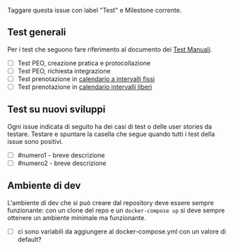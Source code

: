 Taggare questa issue con label "Test" e Milestone corrente.

## Test generali

Per i test che seguono fare riferimento al documento dei [Test Manuali](https://docs.google.com/spreadsheets/d/1vPZNYSWBDxgIM337GPWvF1oJQ1tFGdm0s8dhKjlZvTw/edit#gid=1226962439).

- [ ] Test PEO, creazione pratica e protocollazione
- [ ] Test PEO, richiesta integrazione
- [ ] Test prenotazione in [calendario a intervalli fissi](https://devsdc.opencontent.it/comune-di-bugliano/it/servizi/prenotazione-appuntamento-su-calendario-di-prova)
- [ ] Test prenotazione in [calendario intervalli liberi](https://devsdc.opencontent.it/comune-di-bugliano/it/servizi/prenotazione-calendario-intervalli-liberi)

## Test su nuovi sviluppi

Ogni issue indicata di seguito ha dei casi di test o delle user stories da testare. Testare e spuntare la casella che segue quando tutti i test della issue sono positivi.

- [ ] #numero1 - breve descrizione
- [ ] #numero2 - breve descrizione

## Ambiente di dev

L'ambiente di dev che si può creare dal repository deve essere sempre funzionante: con un clone del repo e un `docker-compose up` si deve sempre ottenere un ambiente minimale ma funzionante.

- [ ] ci sono variabili da aggiungere al docker-compose.yml con un valore di default?
